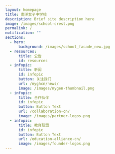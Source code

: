```yaml
---
layout: homepage
title: 南洋女子中学校
description: Brief site description here
image: /images/school-crest.png
permalink: /
notification: ""
sections:
  - hero:
      background: /images/school_facade_new.jpg
  - resources:
      title: 公告
      id: resources
  - infopic:
      title: 新闻
      id: infopic
      button: 关注我们
      url: /nyghcn/news/
      image: /images/nygen-thumbnail.png
  - infopic:
      title: 合作伙伴
      id: infopic
      button: Button Text
      url: /collaboration-cn/
      image: /images/partner-logos.png
  - infopic:
      title: 教育联盟
      id: infopic
      button: Button Text
      url: /education-alliance-cn/
      image: /images/founder-logos.png
---
```

